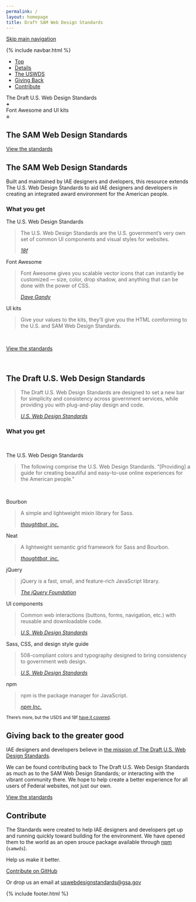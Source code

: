 ```yaml
---
permalink: /
layout: homepage
title: Draft SAM Web Design Standards
---
```


<p class="skip"><a class="skipnav" href="#main-content">Skip main navigation</a></p>

{% include navbar.html %}

<nav class="iae-secondary-navigation" aria-label="Secondary navigation">
  <ul class="no-js">
    <li class="iae-click-nav">
      <a href="#">Top</a>
    </li>
    <li>
      <a href="#details">Details</a>
    </li>
    <li>
      <a href="#the-draft-us-web-design-standards">The USWDS</a>
    </li>
    <li>
      <a href="#giving-back-to-the-greater-good">Giving Back</a>
    </li>
    <li>
      <a href="#contributing">Contribute</a>
    </li>
  </ul>
</nav>

<section id="main-content" class="usa-banner">
  <p>The Draft U.S. Web Design Standards<br>
  <b>+</b><br>
  Font Awesome and UI kits<br>
  <b>=</b></p>
  <h1>The <b>SAM</b> Web Design Standards</h1>
  <p><a class="usa-button usa-button-big iae-button-primary" href="{{ site.baseurl }}/getting-started">View the standards</a></p>
</section>

<section class="alt usa-content">
  <div class="usa-grid">
    <h2 id="details">The SAM Web Design Standards</h2>
    <p>Built and maintained by IAE designers and dvelopers, this resource extends The U.S. Web Design Standards to aid IAE designers and developers in creating an integrated award environment for the American people.</p>
    <h3>What you get</h3>
    <div class="usa-grid-full">
      <div class="usa-width-one-third">
        <p class="uswds"><span class="usa-sr-only">The U.S. Web Design Standards</span></p>
        <blockquote>
          <p>The U.S. Web Design Standards are the U.S. government’s very own set of common UI components and visual styles for websites.</p>
          <cite><a href="https://18f.gsa.gov/2015/09/28/web-design-standards/">18f</a></cite>
        </blockquote>
      </div>
      <div class="usa-width-one-third">
        <p class="font-awesome"><span class="usa-sr-only">Font Awesome</span></p>
        <blockquote>
          <p>Font Awesome gives you scalable vector icons that can instantly be customized — size, color, drop shadow, and anything that can be done with the power of CSS.</p>
          <cite><a href="http://fontawesome.io">Dave Gandy</a></cite>
        </blockquote>
      </div>
      <div class="usa-width-one-third">
        <p class="uikit"><span class="usa-sr-only">UI kits</span></p>
        <blockquote>
          <p>Give your values to the kits, they&rsquo;ll give you the HTML comforming to the U.S. and SAM Web Design Standards.</p>
        </blockquote>
      </div>
    </div>
    <div class="usa-grid">
      <div class="usa-width-one-third">&nbsp;</div>
      <div class="usa-width-one-third">
        <p><a class="usa-button iae-button-primary" href="{{ site.baseurl }}/getting-started"
  >View the standards</a></p>
      </div>
      <div class="usa-width-one-third">&nbsp;</div>
    </div>
  </div>
</section>

<section class="usa-grid usa-content">
  <h2 id="the-draft-us-web-design-standards">The Draft U.S. Web Design Standards</h2>
  <blockquote>
    <p>The Draft U.S. Web Design Standards are designed to set a new bar for simplicity and consistency across government services, while providing you with plug-and-play design and code.</p>
    <cite><a href="https://standards.usa.gov">U.S. Web Design Standards</a></cite>
  </blockquote>
  <h3>What you get</h3>
  <div class="usa-grid-full">
    <div class="usa-width-one-third">&nbsp;</div>
    <div class="usa-width-one-third">
      <p class="uswds"><span class="usa-sr-only">The U.S. Web Design Standards</span></p>
      <blockquote>
        <p>The following comprise the U.S. Web Design Standards. &ldquo;[Providing] a guide for creating beautiful and easy-to-use online experiences for the American people.&rdquo;</p>
      </blockquote>
    </div>
    <div class="usa-width-one-third">&nbsp;</div>
  </div>  
  <div class="usa-grid-full">
    <div class="usa-width-one-third">
      <p class="bourbon"><span class="usa-sr-only">Bourbon</span></p>
      <blockquote>
        <p>A simple and lightweight mixin library for Sass.</p>
        <cite><a href="http://bourbon.io">thoughtbot, inc.</a></cite>
      </blockquote>
    </div>
    <div class="usa-width-one-third">
      <p class="bourbon-neat"><span class="usa-sr-only">Neat</span></p>
      <blockquote>
        <p>A lightweight semantic grid framework for Sass and Bourbon.</p>
        <cite><a href="http://neat.bourbon.io">thoughtbot, inc.</a></cite>
      </blockquote>
    </div>
    <div class="usa-width-one-third">
      <p class="jquery"><span class="usa-sr-only">jQuery</span></p>
      <blockquote>
        <p>jQuery is a fast, small, and feature-rich JavaScript library.</p>
        <cite><a href="http://jquery.com">The jQuery Foundation</a></cite>
      </blockquote>
    </div>
  </div>
  <div class="usa-grid-full">
    <div class="usa-width-one-third">
      <p class="usa-ui-components"><span class="usa-sr-only">UI components</span></p>
      <blockquote>
        <p>Common web interactions (buttons, forms, navigation, etc.) with reusable and downloadable code.</p>
        <cite><a href="https://standards.usa.gov">U.S. Web Design Standards</a></cite>
      </blockquote>
    </div>
    <div class="usa-width-one-third">
      <p class="sass"><span class="usa-sr-only">Sass, CSS, and design style guide</span></p>
      <blockquote>
        <p>508-compliant colors and typography designed to bring consistency to government web design.</p>
        <cite><a href="https://standards.usa.gov">U.S. Web Design Standards</a></cite>
      </blockquote>
    </div>
    <div class="usa-width-one-third">
      <p class="npm"><span class="usa-sr-only">npm</span></p>
      <blockquote>
        <p>npm is the package manager for JavaScript.</p>
        <cite><a href="https://www.npmjs.com">npm Inc.</a></cite>
      </blockquote>
    </div>
  </div>
  <p><small>There&rsquo;s more, but the USDS and 18f <a href="https://standards.usa.gov">have it covered</a>.</small></p>
</section>

<section class="alt usa-content">
  <div class="usa-grid">
    <h2 id="giving-back-to-the-greater-good">Giving back to the greater good</h2>
    <p>IAE designers and developers believe in <a href="https://18f.gsa.gov/2015/09/28/web-design-standards/">the mission of The Draft U.S. Web Design Standards</a>.</p>
    <p>We can be found contributing back to The Draft U.S. Web Design Standards as much as to the SAM Web Design Standards; or interacting with the vibrant community there. We hope to help create a better experience for all users of Federal websites, not just our own.</p>
    <p><a class="usa-button iae-button-primary" href="{{ site.baseurl }}/getting-started"
  >View the standards</a></p>
  </div>
</section>

<section class="usa-content">
  <div class="usa-grid">
    <h2>Contribute</h2>
    <p>The Standards were created to help IAE designers and developers get up and running quickly toward building for the environment. We have opened them to the world as an open srouce package available through <a href="https://www.npmjs.com">npm</a> (<code>samwds</code>).</p>
    <p>Help us make it better.</p>
    <p><a class="usa-button iae-button-primary-alt" href="{{ site.repos[0].url }}">Contribute on GitHub</a></p>
    <p>Or drop us an email at <a href="mailto:uswebdesignstandards@gsa.gov">uswebdesignstandards@gsa.gov</a></p>
  </div>
</section>

{% include footer.html %}
